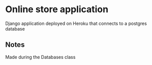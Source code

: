# Online store application
Django application deployed on Heroku that connects to a postgres database

## Notes
Made during the Databases class
